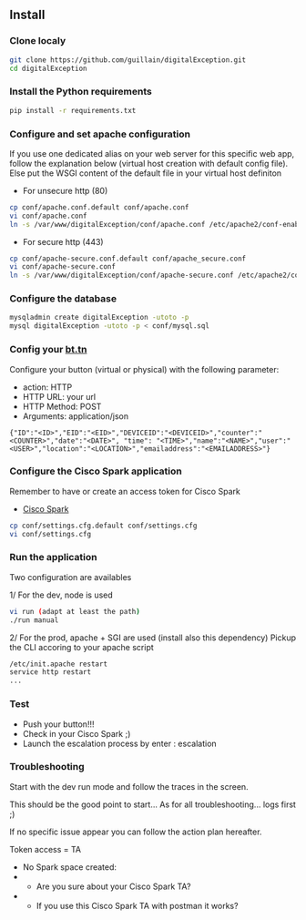 ## Install

### Clone localy
```bash
git clone https://github.com/guillain/digitalException.git
cd digitalException
```

### Install the Python requirements
```bash
pip install -r requirements.txt
```

### Configure and set apache configuration
If you use one dedicated alias on your web server for this specific web app, follow the explanation below (virtual host creation with default config file).
Else put the WSGI content of the default file in your virtual host definiton

* For unsecure http (80)
```bash
cp conf/apache.conf.default conf/apache.conf
vi conf/apache.conf 
ln -s /var/www/digitalException/conf/apache.conf /etc/apache2/conf-enabled/apache.conf
```

* For secure http (443)
```bash
cp conf/apache-secure.conf.default conf/apache_secure.conf
vi conf/apache-secure.conf 
ln -s /var/www/digitalException/conf/apache-secure.conf /etc/apache2/conf-enabled/apache-secure.conf
```

### Configure the database
```bash
mysqladmin create digitalException -utoto -p
mysql digitalException -utoto -p < conf/mysql.sql
```

### Config your [bt.tn](https://my.bt.tn/home)
Configure your button (virtual or physical) with the following parameter:
* action: HTTP
* HTTP URL: your url
* HTTP Method: POST
* Arguments: application/json
```
{"ID":"<ID>","EID":"<EID>","DEVICEID":"<DEVICEID>","counter":"<COUNTER>","date":"<DATE>", "time": "<TIME>","name":"<NAME>","user":"<USER>","location":"<LOCATION>","emailaddress":"<EMAILADDRESS>"}
```

### Configure the Cisco Spark application
Remember to have or create an access token for Cisco Spark
* [Cisco Spark](http://developper.ciscospark.com) 
```bash
cp conf/settings.cfg.default conf/settings.cfg
vi conf/settings.cfg
```

### Run the application
Two configuration are availables

1/ For the dev, node is used
```bash
vi run (adapt at least the path)
./run manual
```
2/ For the prod, apache + SGI are used (install also this dependency)
Pickup the CLI accoring to your apache script
```bash
/etc/init.apache restart 
service http restart
...
```

### Test
* Push your button!!!
* Check in your Cisco Spark ;)
* Launch the escalation process by enter : escalation

### Troubleshooting
Start with the dev run mode and follow the traces in the screen.

This should be the good point to start... As for all troubleshooting... logs first ;)

If no specific issue appear you can follow the action plan hereafter.

Token access = TA
* No Spark space created: 
* * Are you sure about your Cisco Spark TA?
* * If you use this Cisco Spark TA with postman it works?

